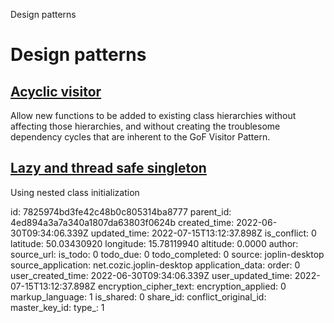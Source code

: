 Design patterns

# Design patterns

## [**Acyclic visitor**](https://java-design-patterns.com/patterns/acyclic-visitor/)
Allow new functions to be added to existing class hierarchies without affecting those hierarchies, and without creating the troublesome dependency cycles that are inherent to the GoF Visitor Pattern.

## [**Lazy and thread safe singleton**](https://www.geeksforgeeks.org/java-program-to-demonstrate-the-nested-initialization-for-singleton-class/)
Using nested class initialization

id: 7825974bd3fe42c48b0c805314ba8777
parent_id: 4ed894a3a7a340a1807da63803f0624b
created_time: 2022-06-30T09:34:06.339Z
updated_time: 2022-07-15T13:12:37.898Z
is_conflict: 0
latitude: 50.03430920
longitude: 15.78119940
altitude: 0.0000
author: 
source_url: 
is_todo: 0
todo_due: 0
todo_completed: 0
source: joplin-desktop
source_application: net.cozic.joplin-desktop
application_data: 
order: 0
user_created_time: 2022-06-30T09:34:06.339Z
user_updated_time: 2022-07-15T13:12:37.898Z
encryption_cipher_text: 
encryption_applied: 0
markup_language: 1
is_shared: 0
share_id: 
conflict_original_id: 
master_key_id: 
type_: 1